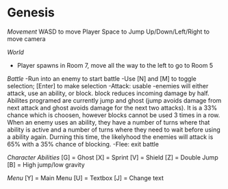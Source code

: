 # Genesis
*Movement*
WASD to move Player
Space to Jump
Up/Down/Left/Right to move camera 

*World*  
- Player spawns in Room 7, move all the way to the left to go to Room 5

*Battle*
-Run into an enemy to start battle
-Use [N] and [M] to toggle selection; [Enter] to make selection
-Attack: usable
-enemies will either attack, use an ability, or block. block reduces incoming damage by half. Abilites programed are currently jump and ghost (jump avoids damage from next attack and ghost avoids damage for the next two attacks). It is a 33% chance which is choosen, however blocks cannot be used 3 times in a row. When an enemy uses an ability, they have a number of turns where that ability is active and a number of turns where they need to wait before using a ability again. Durning this time, the likelyhood the enemies will attack is 65% with a 35% chance of blocking. 
-Flee: exit battle 

*Character Abilities*
[G] = Ghost 
[X] = Sprint 
[V] = Shield 
[Z] = Double Jump
[B] = High jump/low gravity 

*Menu* 
[Y] = Main Menu 
[U] = Textbox 
[J] = Change text 

